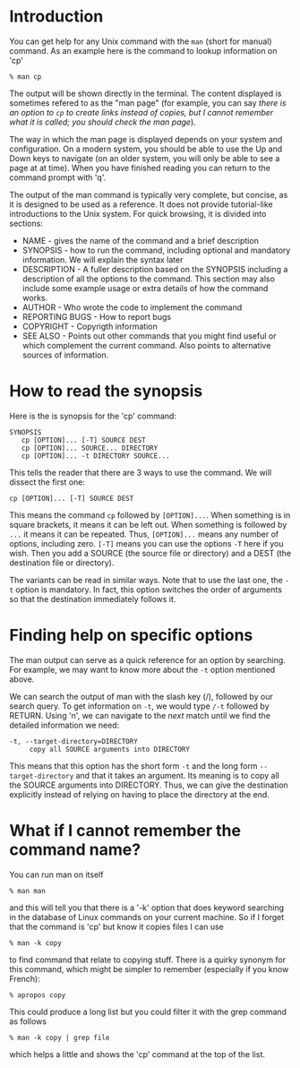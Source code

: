 Introduction
============

You can get help for any Unix command with the `man` (short for manual)
command.  As an example here is the command to lookup information on 'cp'

    % man cp

The output will be shown directly in the terminal. The content displayed is
sometimes refered to as the "man page" (for example, you can say *there is an
option to `cp` to create links instead of copies, but I cannot remember what it
is called; you should check the man page*).

The way in which the man page is displayed depends on your system and
configuration. On a modern system, you should be able to use the Up and Down
keys to navigate (on an older system, you will only be able to see a page at at
time). When you have finished reading you can return to the command prompt with
'q'.

The output of the man command is typically very complete, but concise, as it is
designed to be used as a reference. It does not provide tutorial-like
introductions to the Unix system. For quick browsing, it is divided into
sections:

 * NAME - gives the name of the command and a brief description
 * SYNOPSIS - how to run the command, including optional and mandatory 
              information. We will explain the syntax later
 * DESCRIPTION - A fuller description based on the SYNOPSIS including a 
                 description of all the options to the command. This section
                 may also include some example usage or extra details of how
                 the command works.
 * AUTHOR - Who wrote the code to implement the command
 * REPORTING BUGS - How to report bugs
 * COPYRIGHT - Copyrigth information 
 * SEE ALSO - Points out other commands that you might find useful or which 
              complement the current command. Also points to alternative
              sources of information.

How to read the synopsis
========================

Here is the is synopsis for the 'cp' command:

    SYNOPSIS
       cp [OPTION]... [-T] SOURCE DEST
       cp [OPTION]... SOURCE... DIRECTORY
       cp [OPTION]... -t DIRECTORY SOURCE...

This tells the reader that there are 3 ways to use the command. We will dissect
the first one:

    cp [OPTION]... [-T] SOURCE DEST

This means the command `cp` followed by `[OPTION]...`. When something is in
square brackets, it means it can be left out. When something is followed by
`...` it means it can be repeated. Thus, `[OPTION]...` means any number of
options, including zero. `[-T]` means you can use the options `-T` here if you
wish. Then you add a SOURCE (the source file or directory) and a DEST (the 
destination file or directory).

The variants can be read in similar ways. Note that to use the last one, the
`-t` option is mandatory. In fact, this option switches the order of arguments
so that the destination immediately follows it.

Finding help on specific options
================================

The man output can serve as a quick reference for an option by searching. For
example, we may want to know more about the `-t` option mentioned above.

We can search the output of man with the slash key (/), followed by our search
query. To get information on `-t`, we would type `/-t` followed by RETURN.
Using 'n', we can navigate to the _next_ match until we find the detailed
information we need:

    -t, --target-directory=DIRECTORY
         copy all SOURCE arguments into DIRECTORY

This means that this option has the short form `-t` and the long form
`--target-directory` and that it takes an argument. Its meaning is to copy all
the SOURCE arguments into DIRECTORY. Thus, we can give the destination
explicitly instead of relying on having to place the directory at the end.

What if I cannot remember the command name?
===========================================

You can run man on itself

    % man man

and this will tell you that there is a '-k' option that does keyword searching
in the database of Linux commands on your current machine. So if I forget that 
the command is 'cp' but know it copies files I can use

    % man -k copy

to find command that relate to copying stuff. There is a quirky synonym for
this command, which might be simpler to remember (especially if you know
French):

    % apropos copy

This could produce a long list but you could filter it with the grep command as
follows

    % man -k copy | grep file

which helps a little and shows the 'cp' command at the top of the list.

